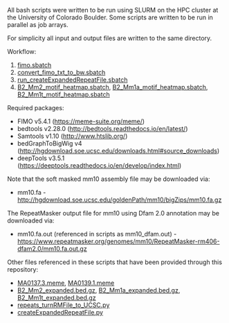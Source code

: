 All bash scripts were written to be run using SLURM on the HPC cluster at the University of Colorado Boulder. Some scripts are written to be run in parallel as job arrays.

For simplicity all input and output files are written to the same directory.

Workflow:
1. [fimo.sbatch]()
2. [convert_fimo_txt_to_bw.sbatch]()
3. [run_createExpandedRepeatFile.sbatch]()
4. [B2_Mm2_motif_heatmap.sbatch](), [B2_Mm1a_motif_heatmap.sbatch](), [B2_Mm1t_motif_heatmap.sbatch]()

Required packages:
* FIMO v5.4.1 (https://meme-suite.org/meme/)
* bedtools v2.28.0 (http://bedtools.readthedocs.io/en/latest/)
* Samtools v1.10 (http://www.htslib.org/)
* bedGraphToBigWig v4 (http://hgdownload.soe.ucsc.edu/downloads.html#source_downloads)
* deepTools v3.5.1 (https://deeptools.readthedocs.io/en/develop/index.html)

Note that the soft masked mm10 assembly file may be downloaded via:
* mm10.fa - http://hgdownload.soe.ucsc.edu/goldenPath/mm10/bigZips/mm10.fa.gz

The RepeatMasker output file for mm10 using Dfam 2.0 annotation may be downloaded via:
* mm10.fa.out (referenced in scripts as mm10_dfam.out) - https://www.repeatmasker.org/genomes/mm10/RepeatMasker-rm406-dfam2.0/mm10.fa.out.gz

Other files referenced in these scripts that have been provided through this repository:
* [MA0137.3.meme](), [MA0139.1.meme]()
* [B2_Mm2_expanded.bed.gz](), [B2_Mm1a_expanded.bed.gz](), [B2_Mm1t_expanded.bed.gz]()
* [repeats_turnRMFile_to_UCSC.py]()
* [createExpandedRepeatFile.py]()